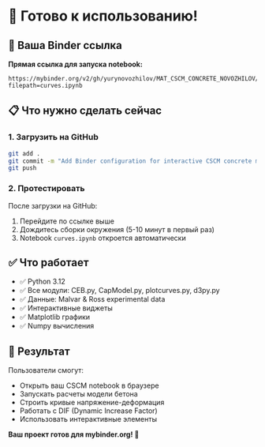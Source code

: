 # 🎉 Готово к использованию!

## 🚀 Ваша Binder ссылка

**Прямая ссылка для запуска notebook:**
```
https://mybinder.org/v2/gh/yurynovozhilov/MAT_CSCM_CONCRETE_NOVOZHILOV/HEAD?filepath=curves.ipynb
```

## 📋 Что нужно сделать сейчас

### 1. Загрузить на GitHub
```bash
git add .
git commit -m "Add Binder configuration for interactive CSCM concrete model notebook"
git push
```

### 2. Протестировать
После загрузки на GitHub:
1. Перейдите по ссылке выше
2. Дождитесь сборки окружения (5-10 минут в первый раз)
3. Notebook `curves.ipynb` откроется автоматически

## ✅ Что работает

- ✅ Python 3.12
- ✅ Все модули: CEB.py, CapModel.py, plotcurves.py, d3py.py
- ✅ Данные: Malvar & Ross experimental data
- ✅ Интерактивные виджеты
- ✅ Matplotlib графики
- ✅ Numpy вычисления

## 🎯 Результат

Пользователи смогут:
- Открыть ваш CSCM notebook в браузере
- Запускать расчеты модели бетона
- Строить кривые напряжение-деформация
- Работать с DIF (Dynamic Increase Factor)
- Использовать интерактивные элементы

**Ваш проект готов для mybinder.org! 🚀**